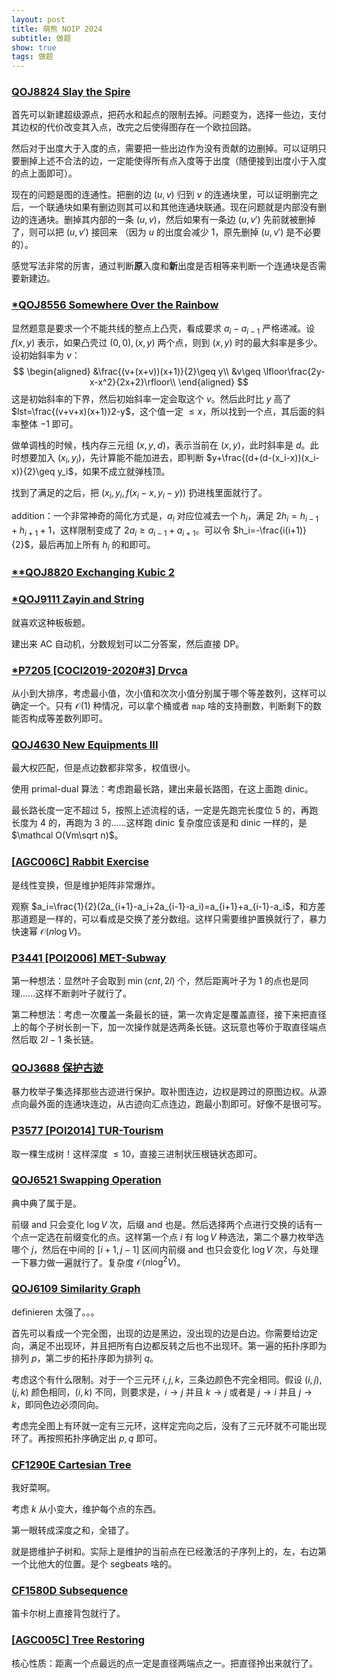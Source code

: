```yaml
---
layout: post
title: 萌熊 NOIP 2024
subtitle: 做题
show: true
tags: 做题
---
```


### [QOJ8824 Slay the Spire](https://qoj.ac/contest/1708/problem/8824)

首先可以新建超级源点，把药水和起点的限制去掉。问题变为，选择一些边，支付其边权的代价改变其入点，改完之后使得图存在一个欧拉回路。

然后对于出度大于入度的点，需要把一些出边作为没有贡献的边删掉。可以证明只要删掉上述不合法的边，一定能使得所有点入度等于出度（随便接到出度小于入度的点上面即可）。

现在的问题是图的连通性。把删的边 $(u,v)$ 归到 $v$ 的连通块里，可以证明删完之后，一个联通块如果有删边则其可以和其他连通块联通。现在问题就是内部没有删边的连通块。删掉其内部的一条 $(u,v)$，然后如果有一条边 $(u,v')$ 先前就被删掉了，则可以把 $(u,v')$ 接回来 （因为 $u$ 的出度会减少 $1$，原先删掉 $(u,v')$ 是不必要的）。

感觉写法非常的厉害，通过判断**原**入度和**新**出度是否相等来判断一个连通块是否需要新建边。

### [*QOJ8556 Somewhere Over the Rainbow](https://qoj.ac/contest/1585/problem/8556)

显然题意是要求一个不能共线的整点上凸壳，看成要求 $a_i-a_{i-1}$ 严格递减。设 $f(x,y)$ 表示，如果凸壳过 $(0,0),(x,y)$ 两个点，则到 $(x,y)$ 时的最大斜率是多少。设初始斜率为 $v$：
$$
\begin{aligned}
&\frac{(v+(x+v))(x+1)}{2}\geq y\\
&v\geq \lfloor\frac{2y-x-x^2}{2x+2}\rfloor\\
\end{aligned} 
$$
这是初始斜率的下界，然后初始斜率一定会取这个 $v$。然后此时比 $y$ 高了 $lst=\frac{(v+v+x)(x+1)}2-y$，这个值一定 $\leq x$，所以找到一个点，其后面的斜率整体 $-1$ 即可。

做单调栈的时候，栈内存三元组 $(x,y,d)$，表示当前在 $(x,y)$，此时斜率是 $d$。此时想要加入 $(x_i,y_i)$，先计算能不能加进去，即判断 $y+\frac{(d+(d-(x_i-x))(x_i-x)}{2}\geq y_i$，如果不成立就弹栈顶。

找到了满足的之后，把 $(x_i,y_i,f(x_i-x,y_i-y))$ 扔进栈里面就行了。

addition：一个非常神奇的简化方式是，$a_i$ 对应位减去一个 $h_i$，满足 $2h_i=h_{i-1}+h_{i+1}+1$，这样限制变成了 $2a_i\geq a_{i-1}+a_{i+1}$。可以令 $h_i=-\frac{i(i+1)}{2}$，最后再加上所有 $h_i$ 的和即可。

### [**QOJ8820 Exchanging Kubic 2](https://qoj.ac/contest/1708/problem/8820)

### [*QOJ9111 Zayin and String](https://qoj.ac/problem/9111)

就喜欢这种板板题。

建出来 AC 自动机，分数规划可以二分答案，然后直接 DP。

### [*P7205 [COCI2019-2020#3] Drvca](https://www.luogu.com.cn/problem/P7205)

从小到大排序，考虑最小值，次小值和次次小值分别属于哪个等差数列，这样可以确定一个。只有 $\mathcal O(1)$ 种情况，可以拿个桶或者 `map` 啥的支持删数，判断剩下的数能否构成等差数列即可。

 ### [QOJ4630 New Equipments III](https://qoj.ac/problem/4630)

最大权匹配，但是点边数都非常多，权值很小。

使用 primal-dual 算法：考虑跑最长路，建出来最长路图，在这上面跑 dinic。

最长路长度一定不超过 $5$，按照上述流程的话，一定是先跑完长度位 $5$ 的，再跑长度为 $4$ 的，再跑为 $3$ 的......这样跑 dinic 复杂度应该是和 dinic 一样的，是 $\mathcal O(Vm\sqrt n)$。

### [[AGC006C] Rabbit Exercise](https://www.luogu.com.cn/problem/AT_agc006_c)

是线性变换，但是维护矩阵非常爆炸。

观察 $a_i=\frac{1}{2}(2a_{i+1}-a_i+2a_{i-1}-a_i)=a_{i+1}+a_{i-1}-a_i$，和方差那道题是一样的，可以看成是交换了差分数组。这样只需要维护置换就行了，暴力快速幂 $\mathcal O(n\log V)$。

### [P3441 [POI2006] MET-Subway](https://www.luogu.com.cn/problem/P3441)

第一种想法：显然叶子会取到 $\min(cnt,2l)$ 个，然后距离叶子为 $1$ 的点也是同理......这样不断剥叶子就行了。

第二种想法：考虑一次覆盖一条最长的链，第一次肯定是覆盖直径，接下来把直径上的每个子树长剖一下，加一次操作就是选两条长链。这玩意也等价于取直径端点然后取 $2l-1$ 条长链。

### [QOJ3688 保护古迹](https://qoj.ac/problem/3688)

暴力枚举子集选择那些古迹进行保护。取补图连边，边权是跨过的原图边权。从源点向最外面的连通块连边，从古迹向汇点连边，跑最小割即可。好像不是很可写。

### [P3577 [POI2014] TUR-Tourism](https://www.luogu.com.cn/problem/P3577)

取一棵生成树！这样深度 $\leq 10$，直接三进制状压根链状态即可。

### [QOJ6521 Swapping Operation](https://qoj.ac/problem/6521)

典中典了属于是。

前缀 and 只会变化 $\log V$ 次，后缀 and 也是。然后选择两个点进行交换的话有一个点一定选在前缀变化的点。这样第一个点 $i$ 有 $\log V$ 种选法，第二个暴力枚举选哪个 $j$，然后在中间的 $[i+1,j-1]$ 区间内前缀 and 也只会变化 $\log V$ 次，与处理一下暴力做一遍就行了。复杂度 $\mathcal O(n\log^2 V)$。

### [QOJ6109 Similarity Graph](https://qoj.ac/problem/6109)

definieren 太强了。。。

首先可以看成一个完全图，出现的边是黑边，没出现的边是白边。你需要给边定向，满足不出现环，并且把所有白边都反转之后也不出现环。第一遍的拓扑序即为排列 $p$，第二步的拓扑序即为排列 $q$。

考虑这个有什么限制。对于一个三元环 $i,j,k$，三条边颜色不完全相同。假设 $(i,j),(j,k)$ 颜色相同，$(i,k)$ 不同，则要求是，$i\rightarrow j$ 并且 $k\rightarrow j$ 或者是 $j\rightarrow i$ 并且 $j\rightarrow k$，即同色边必须同向。

考虑完全图上有环就一定有三元环，这样定完向之后，没有了三元环就不可能出现环了。再按照拓扑序确定出 $p,q$ 即可。

### [CF1290E Cartesian Tree](https://www.luogu.com.cn/problem/CF1290E)

我好菜啊。

考虑 $k$ 从小变大，维护每个点的东西。

第一眼转成深度之和，全错了。

就是摁维护子树和。实际上是维护的当前点在已经激活的子序列上的，左，右边第一个比他大的位置。是个 segbeats 啥的。

### [CF1580D Subsequence](https://www.luogu.com.cn/problem/CF1580D)

笛卡尔树上直接背包就行了。

### [[AGC005C] Tree Restoring](https://www.luogu.com.cn/problem/AT_agc005_c)

核心性质：距离一个点最远的点一定是直径两端点之一。把直径拎出来就行了。
